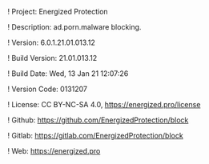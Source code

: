 ! Project: Energized Protection

! Description: ad.porn.malware blocking.

! Version: 6.0.1.21.01.013.12

! Build Version: 21.01.013.12

! Build Date: Wed, 13 Jan 21 12:07:26

! Version Code: 0131207

! License: CC BY-NC-SA 4.0, https://energized.pro/license

! Github: https://github.com/EnergizedProtection/block

! Gitlab: https://gitlab.com/EnergizedProtection/block


! Web: https://energized.pro
